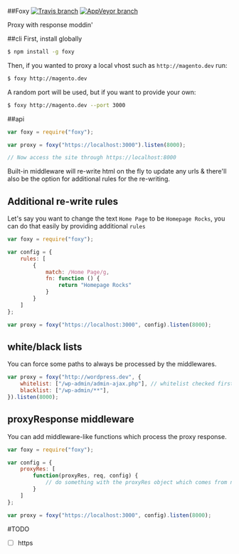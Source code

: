 ##Foxy 
[![Travis branch](https://img.shields.io/travis/shakyShane/foxy/master.svg?style=flat-square&label=linux)](https://travis-ci.org/shakyShane/foxy)
[![AppVeyor branch](https://img.shields.io/appveyor/ci/shakyshane/foxy/master.svg?style=flat-square&label=windows)]()

Proxy with response moddin'

##cli
First, install globally
```bash
$ npm install -g foxy
```

Then, if you wanted to proxy a local vhost such as `http://magento.dev` run:
```bash
$ foxy http://magento.dev
```

A random port will be used, but if you want to provide your own:
```bash
$ foxy http://magento.dev --port 3000
```

##api
```js
var foxy = require("foxy");

var proxy = foxy("https://localhost:3000").listen(8000);

// Now access the site through https://localhost:8000
```

Built-in middleware will re-write html on the fly to update any urls & there'll also be the option
for additional rules for the re-writing.

## Additional re-write rules

Let's say you want to change the text `Home Page` to be `Homepage Rocks`, you can do that easily by 
providing additional `rules`

```js
var foxy = require("foxy");

var config = {
    rules: [
        {
            match: /Home Page/g,
            fn: function () {
                return "Homepage Rocks"
            }
        }
    ]
};

var proxy = foxy("https://localhost:3000", config).listen(8000);
```

## white/black lists

You can force some paths to always be processed by the middlewares.

```js
var proxy = foxy("http://wordpress.dev", {
    whitelist: ["/wp-admin/admin-ajax.php"], // whitelist checked first
    blacklist: ["/wp-admin/**"],
}).listen(8000);
```

## proxyResponse middleware

You can add middleware-like functions which process the proxy response.

```js
var foxy = require("foxy");

var config = {
    proxyRes: [
        function(proxyRes, req, config) {
            // do something with the proxyRes object which comes from node-http-proxy
        }
    ]
};

var proxy = foxy("https://localhost:3000", config).listen(8000);
```

#TODO

- [ ] https


